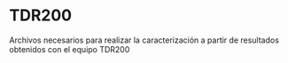 # TDR200

Archivos necesarios para realizar la caracterización a partir de resultados obtenidos con el equipo TDR200
